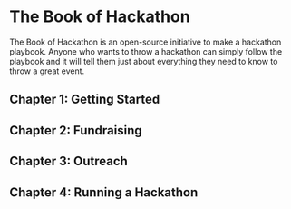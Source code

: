 # The Book of Hackathon

The Book of Hackathon is an open-source initiative to make a hackathon playbook. Anyone who wants to throw a hackathon can simply follow the playbook and it will tell them just about everything they need to know to throw a great event.

## Chapter 1: Getting Started

## Chapter 2: Fundraising 

## Chapter 3: Outreach

## Chapter 4: Running a Hackathon

